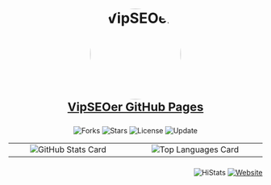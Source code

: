 <!--
 * @Author       : ❤ SEOer.Vip
 * @FilePath     : /VipSEOer/README.md
 * @Copyright    : Https://Blog.SEOer.Vip/
 * @Description  : Rock The Code, Are You Ready?
-->

<!-- ------------------------------------------------- GitHub Readme --------------------------------------------------- -->

<h1 align="center">
    <a href="Https://VipSEOer.GitHub.Io/" target="_blank">
        <img src="https://avatars.githubusercontent.com/u/123081075?v=4" alt="VipSEOer" width="180" height="180" align="middle" style="border-radius:50%;"><br>
        <small>VipSEOer GitHub Pages</small>
    </a>
</h1>

<p align="center">
    <img src="https://img.shields.io/github/forks/VipSEOer/VipSEOer?color=blue&logo=GitHub&style=for-the-badge" alt="Forks" align="middle">
    <img src="https://img.shields.io/github/stars/VipSEOer/VipSEOer?color=red&logo=GitHub&style=for-the-badge" alt="Stars" align="middle">
    <img src="https://img.shields.io/github/license/VipSEOer/VipSEOer?color=green&logo=GitHub&style=for-the-badge" alt="License" align="middle">
    <img src="https://img.shields.io/github/last-commit/VipSEOer/VipSEOer?color=success&label=Update&logo=GitHub&style=for-the-badge" alt="Update" align="middle">
</p>

<table style="display:table;width:100%;max-width:100%;">
    <tr>
        <td align="center">
            <img src="https://github-readme-stats-git-masterrstaa-rickstaa.vercel.app/api?username=VipSEOer&locale=cn&show_icons=true&hide_border=true" alt="GitHub Stats Card" align="middle">
        </td>
        <td align="center">
            <img src="https://github-readme-stats-git-masterrstaa-rickstaa.vercel.app/api/top-langs/?username=VipSEOer&layout=compact&langs_count=8&hide_border=true&custom_title=VipSEOer%20%E7%9A%84%20GitHub%20%E7%83%AD%E9%97%A8%E8%AF%AD%E8%A8%80" alt="Top Languages Card" align="middle">
        </td>
    </tr>
</table>

<P align="right">
    <img src="https://s4is.histats.com/stats/i/4733766.gif?4733766&103" alt="HiStats" align="middle">
    <a href="Https://Blog.SEOer.Vip/" target="_blank">
        <img src="https://img.shields.io/badge/Website-SEOer.Vip-orange?logo=Sogou&logoColor=white&style=for-the-badge" alt="Website" align="middle">
    </a>
</P>

<!-- ------------------------------------------------- GitHub Readme --------------------------------------------------- -->
